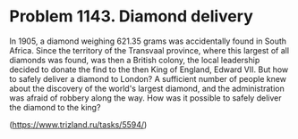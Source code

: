 # Problem 1143. Diamond delivery

In 1905, a diamond weighing 621.35 grams was accidentally found in South Africa. Since the territory of the Transvaal province, where this largest of all diamonds was found, was then a British colony, the local leadership decided to donate the find to the then King of England, Edward VII. But how to safely deliver a diamond to London? A sufficient number of people knew about the discovery of the world's largest diamond, and the administration was afraid of robbery along the way. How was it possible to safely deliver the diamond to the king?

(https://www.trizland.ru/tasks/5594/)